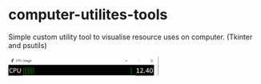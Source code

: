 # computer-utilites-tools
Simple custom utility tool to visualise resource uses on computer. (Tkinter and psutils)

<img src="pic1.png"  alt="drawing" width="300"/>

